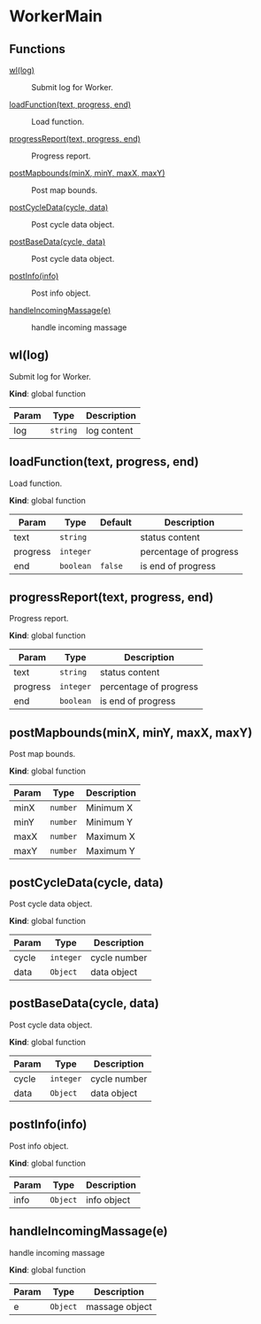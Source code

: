 # WorkerMain

## Functions

<dl>
<dt><a href="#wl">wl(log)</a></dt>
<dd><p>Submit log for Worker.</p>
</dd>
<dt><a href="#loadFunction">loadFunction(text, progress, end)</a></dt>
<dd><p>Load function.</p>
</dd>
<dt><a href="#progressReport">progressReport(text, progress, end)</a></dt>
<dd><p>Progress report.</p>
</dd>
<dt><a href="#postMapbounds">postMapbounds(minX, minY, maxX, maxY)</a></dt>
<dd><p>Post map bounds.</p>
</dd>
<dt><a href="#postCycleData">postCycleData(cycle, data)</a></dt>
<dd><p>Post cycle data object.</p>
</dd>
<dt><a href="#postBaseData">postBaseData(cycle, data)</a></dt>
<dd><p>Post cycle data object.</p>
</dd>
<dt><a href="#postInfo">postInfo(info)</a></dt>
<dd><p>Post info object.</p>
</dd>
<dt><a href="#handleIncomingMassage">handleIncomingMassage(e)</a></dt>
<dd><p>handle incoming massage</p>
</dd>
</dl>

<a name="wl"></a>

## wl(log)
Submit log for Worker.

**Kind**: global function  

| Param | Type | Description |
| --- | --- | --- |
| log | <code>string</code> | log content |

<a name="loadFunction"></a>

## loadFunction(text, progress, end)
Load function.

**Kind**: global function  

| Param | Type | Default | Description |
| --- | --- | --- | --- |
| text | <code>string</code> |  | status content |
| progress | <code>integer</code> |  | percentage of progress |
| end | <code>boolean</code> | <code>false</code> | is end of progress |

<a name="progressReport"></a>

## progressReport(text, progress, end)
Progress report.

**Kind**: global function  

| Param | Type | Description |
| --- | --- | --- |
| text | <code>string</code> | status content |
| progress | <code>integer</code> | percentage of progress |
| end | <code>boolean</code> | is end of progress |

<a name="postMapbounds"></a>

## postMapbounds(minX, minY, maxX, maxY)
Post map bounds.

**Kind**: global function  

| Param | Type | Description |
| --- | --- | --- |
| minX | <code>number</code> | Minimum X |
| minY | <code>number</code> | Minimum Y |
| maxX | <code>number</code> | Maximum X |
| maxY | <code>number</code> | Maximum Y |

<a name="postCycleData"></a>

## postCycleData(cycle, data)
Post cycle data object.

**Kind**: global function  

| Param | Type | Description |
| --- | --- | --- |
| cycle | <code>integer</code> | cycle number |
| data | <code>Object</code> | data object |

<a name="postBaseData"></a>

## postBaseData(cycle, data)
Post cycle data object.

**Kind**: global function  

| Param | Type | Description |
| --- | --- | --- |
| cycle | <code>integer</code> | cycle number |
| data | <code>Object</code> | data object |

<a name="postInfo"></a>

## postInfo(info)
Post info object.

**Kind**: global function  

| Param | Type | Description |
| --- | --- | --- |
| info | <code>Object</code> | info object |

<a name="handleIncomingMassage"></a>

## handleIncomingMassage(e)
handle incoming massage

**Kind**: global function  

| Param | Type | Description |
| --- | --- | --- |
| e | <code>Object</code> | massage object |



